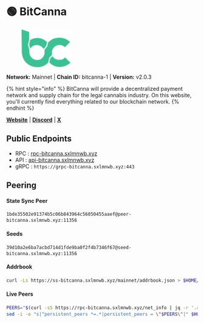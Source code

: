 # 🟢 BitCanna

<figure><img src="../../.gitbook/assets/bitcanna.svg" height="100" weight="100" alt=""><figcaption></figcaption></figure>

**Network:** Mainnet | **Chain ID:** bitcanna-1 | **Version:** v2.0.3

{% hint style="info" %}
BitCanna will provide a decentralized payment network and supply chain for the legal cannabis industry. On this website, you'll currently find everything related to our blockchain network.
{% endhint %}

[**Website**](https://www.bitcanna.io) | [**Discord**](https://discord.gg/97wUcHqxxE) | [**X**](https://twitter.com/BitcannaGlobal)

## **Public Endpoints**

* RPC : [rpc-bitcanna.sxlmnwb.xyz](https://rpc-bitcanna.sxlmnwb.xyz)
* API : [api-bitcanna.sxlmnwb.xyz](https://api-bitcanna.sxlmnwb.xyz)
* gRPC : `https://grpc-bitcanna.sxlmnwb.xyz:443`

## Peering

#### **State Sync Peer**
```
1bde35502e91374b5c06b843964c56050455aaef@peer-bitcanna.sxlmnwb.xyz:11356
```

#### **Seeds**
```
39d10a2e6ba7acbd714d1fde9ba0f2f4b7346f67@seed-bitcanna.sxlmnwb.xyz:11356
```

#### **Addrbook**
```bash
curl -Ls https://ss-bitcanna.sxlmnwb.xyz/mainnet/addrbook.json > $HOME/.bcna/config/addrbook.json
```

#### **Live Peers**
```bash
PEERS="$(curl -sS https://rpc-bitcanna.sxlmnwb.xyz/net_info | jq -r '.result.peers[] | "\(.node_info.id)@\(.remote_ip):\(.node_info.listen_addr)"' | awk -F ':' '{print $1":"$(NF)}' | sed -z 's|\n|,|g;s|.$||')"
sed -i -e "s|^persistent_peers *=.*|persistent_peers = \"$PEERS\"|" $HOME/.bcna/config/config.toml
```
